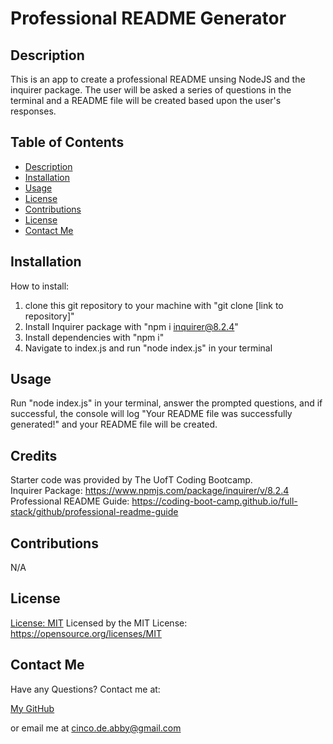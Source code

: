 
  # Professional README Generator

  ## Description

  This is an app to create a professional README unsing NodeJS and the inquirer package. The user will be asked a series of questions in the terminal and a README file will be created based upon the user's responses.

  ## Table of Contents
   - [Description](#description)
   - [Installation](#installation)
   - [Usage](#usage)
   - [License](#license)
   - [Contributions](#contributions)
   - [License](#license)
   - [Contact Me](#contact-me)

  ## Installation

  How to install: 
  1. clone this git repository to your machine with "git clone [link to repository]" 
  2. Install Inquirer package with "npm i inquirer@8.2.4" 
  3. Install dependencies with "npm i" 
  4. Navigate to index.js and run "node index.js" in your terminal

  ## Usage

  Run "node index.js" in your terminal, answer the prompted questions, and if successful, the console will log "Your README file was successfully generated!" and your README file will be created.

  ## Credits

  Starter code was provided by The UofT Coding Bootcamp.  
  Inquirer Package: https://www.npmjs.com/package/inquirer/v/8.2.4 
  Professional README Guide:  https://coding-boot-camp.github.io/full-stack/github/professional-readme-guide

  ## Contributions

  N/A

  ## License

  [License: MIT](https://img.shields.io/badge/License-MIT-yellow.svg) Licensed by the MIT License: https://opensource.org/licenses/MIT

  ## Contact Me
  Have any Questions? Contact me at:

  [My GitHub](https://github.com/abi-gail17)

  or email me at cinco.de.abby@gmail.com

